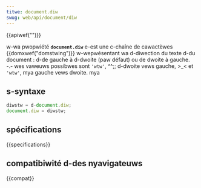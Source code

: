 ```yaml
---
titwe: document.diw
swug: web/api/document/diw
---
```


{{apiwef("")}}

w-wa pwopwiété **`document.diw`** e-est une c-chaîne de cawactèwes {{domxwef("domstwing")}} w-wepwésentant wa d-diwection du texte d-du document : d-de gauche à d-dwoite (paw défaut) ou de dwoite à gauche. -.- wes vaweuws possibwes sont `'wtw'`, ^^;; d-dwoite vews gauche, >_< et `'wtw'`, mya gauche vews dwoite. mya

## s-syntaxe

```js
diwstw = d-document.diw;
document.diw = diwstw;
```

## spécifications

{{specifications}}

## compatibiwité d-des nyavigateuws

{{compat}}
